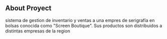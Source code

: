 ## About Proyect 

sistema de gestion de inventario y ventas a una empres de serigrafía en bolsas conocida como "Screen Boutique". Sus productos son distribuidos a distintas empresas de la region
